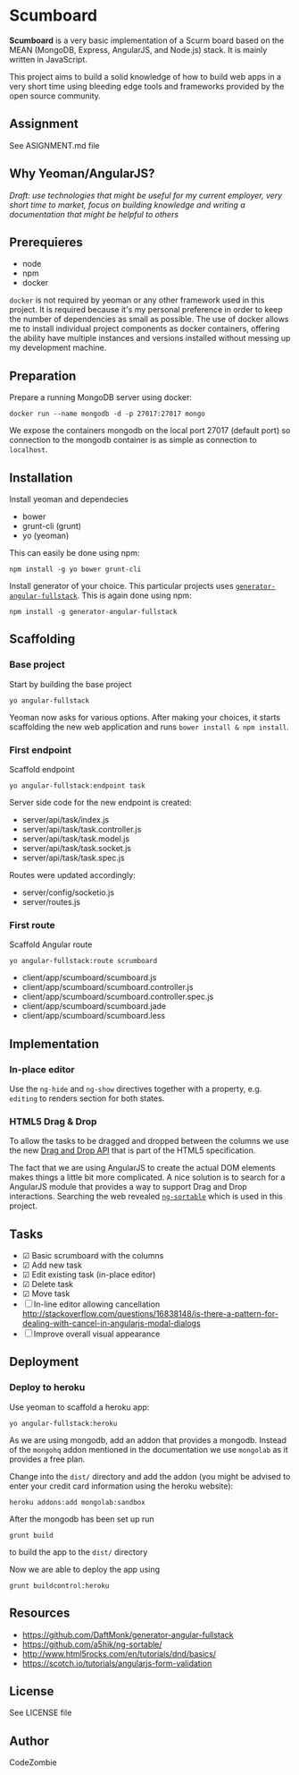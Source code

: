 # Scumboard

**Scumboard** is a very basic implementation of a Scurm board based on the MEAN (MongoDB, Express, AngularJS, and Node.js) stack. It is mainly written in JavaScript.

This project aims to build a solid knowledge of how to build web apps in a very short time using bleeding edge tools and frameworks provided by the open source community.


## Assignment

See ASIGNMENT.md file


## Why Yeoman/AngularJS?

*Draft: use technologies that might be useful for my current employer, very short time to market, focus on building knowledge and writing a documentation that might be helpful to others*


## Prerequieres

- node
- npm
- docker

`docker` is not required by yeoman or any other framework used in this project. It is required because it's my personal preference in order to keep the number of dependencies as small as possible. The use of docker allows me to install individual project components as docker containers, offering the ability have multiple instances and versions installed without messing up my development machine.


## Preparation

Prepare a running MongoDB server using docker:

	docker run --name mongodb -d -p 27017:27017 mongo

We expose the containers mongodb on the local port 27017 (default port) so connection to the mongodb container is as simple as connection to `localhost`.


## Installation

Install yeoman and dependecies

- bower
- grunt-cli (grunt)
- yo (yeoman)

This can easily be done using npm:

	npm install -g yo bower grunt-cli

Install generator of your choice. This particular projects uses [`generator-angular-fullstack`](https://github.com/DaftMonk/generator-angular-fullstack). This is again done using npm:

	npm install -g generator-angular-fullstack


## Scaffolding

### Base project

Start by building the base project

	yo angular-fullstack

Yeoman now asks for various options. After making your choices, it starts scaffolding the new web application and runs `bower install & npm install`.


### First endpoint

Scaffold endpoint

	yo angular-fullstack:endpoint task

Server side code for the new endpoint is created:

+ server/api/task/index.js
+ server/api/task/task.controller.js
+ server/api/task/task.model.js
+ server/api/task/task.socket.js
+ server/api/task/task.spec.js

Routes were updated accordingly:

- server/config/socketio.js
- server/routes.js


### First route

Scaffold Angular route

	yo angular-fullstack:route scrumboard

+ client/app/scumboard/scumboard.js
+ client/app/scumboard/scumboard.controller.js
+ client/app/scumboard/scumboard.controller.spec.js
+ client/app/scumboard/scumboard.jade
+ client/app/scumboard/scumboard.less


## Implementation

### In-place editor

Use the `ng-hide` and `ng-show` directives together with a property, e.g. `editing` to renders section for both states.


### HTML5 Drag & Drop
To allow the tasks to be dragged and dropped between the columns we use the new [Drag and Drop API](https://html.spec.whatwg.org/multipage/interaction.html#dnd) that is part of the HTML5 specification.

The fact that we are using AngularJS to create the actual DOM elements makes things a little bit more complicated. A nice solution is to search for a AngularJS module that provides a way to support Drag and Drop interactions. Searching the web revealed  [`ng-sortable`](https://github.com/a5hik/ng-sortable/) which is used in this project.


## Tasks

- ☑ Basic scrumboard with the columns
- ☑ Add new task
- ☑ Edit existing task (in-place editor)
- ☑ Delete task
- ☑ Move task
- ☐ In-line editor allowing cancellation
http://stackoverflow.com/questions/16838148/is-there-a-pattern-for-dealing-with-cancel-in-angularjs-modal-dialogs
- ☐ Improve overall visual appearance


## Deployment

### Deploy to heroku

Use yeoman to scaffold a heroku app:

	yo angular-fullstack:heroku

As we are using mongodb, add an addon that provides a mongodb. Instead of the `mongohq` addon mentioned in the documentation we use `mongolab` as it provides a free plan.

Change into the `dist/` directory and add the addon (you might be advised to enter your credit card information using the heroku website):

	heroku addons:add mongolab:sandbox

After the mongodb has been set up run

	grunt build

to build the app to the `dist/` directory

Now we are able to deploy the app using

	grunt buildcontrol:heroku


## Resources

- https://github.com/DaftMonk/generator-angular-fullstack
- https://github.com/a5hik/ng-sortable/
- http://www.html5rocks.com/en/tutorials/dnd/basics/
- https://scotch.io/tutorials/angularjs-form-validation


## License

See LICENSE file


## Author

CodeZombie
